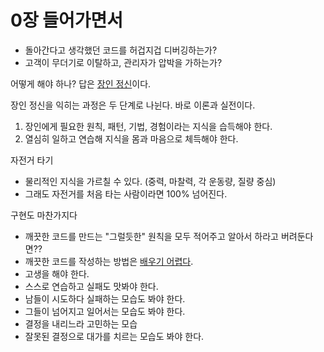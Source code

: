 # 0장 들어가면서

* 돌아간다고 생각했던 코드를 허겁지겁 디버깅하는가? 
* 고객이 무더기로 이탈하고, 관리자가 압박을 가하는가?

어떻게 해야 하나? 답은 <u>장인 정신</u>이다.

장인 정신을 익히는 과정은 두 단계로 나뉜다. 바로 이론과 실전이다.

1. 장인에게 필요한 원칙, 패턴, 기법, 경험이라는 지식을 습득해야 한다.
2. 열심히 일하고 연습해 지식을 몸과 마음으로 체득해야 한다.



자전거 타기

- 물리적인 지식을 가르칠 수 있다. (중력, 마찰력, 각 운동량, 질량 중심)
- 그래도 자전거를 처음 타는 사람이라면 100% 넘어진다.

구현도 마찬가지다

* 깨끗한 코드를 만드는 "그럴듯한" 원칙을 모두 적어주고 알아서 하라고 버려둔다면??
* 깨끗한 코드를 작성하는 방법은 <u>배우기 어렵다</u>.
* 고생을 해야 한다.
* 스스로 연습하고 실패도 맛봐야 한다.
* 남들이 시도하다 실패하는 모습도 봐야 한다.
* 그들이 넘어지고 일어서는 모습도 봐야 한다.
* 결정을 내리느라 고민하는 모습
* 잘못된 결정으로 대가를 치르는 모습도 봐야 한다.























